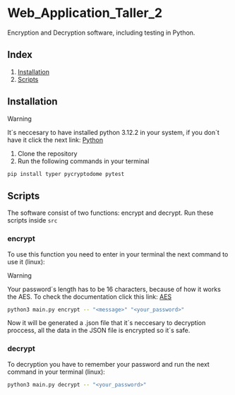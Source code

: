 # Web_Application_Taller_2
Encryption and Decryption software, including testing in Python.
## Index
1. [Installation](#installation)
2. [Scripts](#scripts)
## Installation
>[!WARNING]
>It´s neccesary to have installed python 3.12.2 in
>your system, if you don´t have it click the next
>link: [Python](https://www.python.org/downloads/)
1. Clone the repository
2. Run the following commands in your terminal
```bash
pip install typer pycryptodome pytest
```
## Scripts
The software consist of two functions: encrypt and decrypt. Run these scripts inside `src`
### encrypt
To use this function you need to enter in your terminal the next command to use it (linux):
>[!WARNING]
>Your password´s length has to be 16 characters, because of how it works the AES.
>To check the documentation click this link: [AES](https://pycryptodome.readthedocs.io/en/latest/src/cipher/aes.html)
```bash
python3 main.py encrypt -- "<message>" "<your_password>"
```
Now it will be generated a .json file that it´s neccesary to decryption proccess, all the data in the JSON file is encrypted so it´s safe.
### decrypt
To decryption you have to remember your password and run the next command in your terminal (linux):
```bash
python3 main.py decrypt -- "<your_password>"
```
